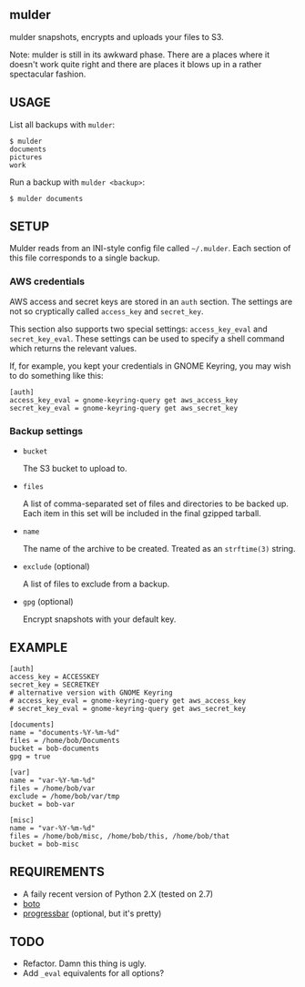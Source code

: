 mulder
------

mulder snapshots, encrypts and uploads your files to S3.

Note: mulder is still in its awkward phase. There are a places where
it doesn't work quite right and there are places it blows up in a rather
spectacular fashion.



USAGE
-----

List all backups with `mulder`:

    $ mulder
    documents
    pictures
    work
    

Run a backup with `mulder <backup>`:

    $ mulder documents



SETUP
-----

Mulder reads from an INI-style config file called `~/.mulder`. Each
section of this file corresponds to a single backup.

### AWS credentials

AWS access and secret keys are stored in an `auth` section. The
settings are not so cryptically called `access_key` and `secret_key`.

This section also supports two special settings: `access_key_eval` and
`secret_key_eval`. These settings can be used to specify a shell
command which returns the relevant values.

If, for example, you kept your credentials in GNOME Keyring, you may
wish to do something like this:

    [auth]
    access_key_eval = gnome-keyring-query get aws_access_key
    secret_key_eval = gnome-keyring-query get aws_secret_key


### Backup settings

* `bucket`

   The S3 bucket to upload to.

* `files`

   A list of comma-separated set of files and directories to be backed
   up. Each item in this set will be included in the final gzipped
   tarball.

* `name`

   The name of the archive to be created. Treated as an `strftime(3)` string.

* `exclude` (optional)

   A list of files to exclude from a backup.

* `gpg` (optional) 

   Encrypt snapshots with your default key.



EXAMPLE
-------

    [auth]
    access_key = ACCESSKEY
    secret_key = SECRETKEY
    # alternative version with GNOME Keyring
    # access_key_eval = gnome-keyring-query get aws_access_key
    # secret_key_eval = gnome-keyring-query get aws_secret_key

    [documents]
    name = "documents-%Y-%m-%d"
    files = /home/bob/Documents
    bucket = bob-documents
    gpg = true

    [var]
    name = "var-%Y-%m-%d"
    files = /home/bob/var
    exclude = /home/bob/var/tmp
    bucket = bob-var

    [misc]
    name = "var-%Y-%m-%d"
    files = /home/bob/misc, /home/bob/this, /home/bob/that
    bucket = bob-misc


REQUIREMENTS
------------

* A faily recent version of Python 2.X (tested on 2.7)
* [boto](http://boto.cloudhackers.com/)
* [progressbar](http://pypi.python.org/pypi/progressbar/) (optional, but it's pretty)


TODO
----

* Refactor. Damn this thing is ugly.
* Add `_eval` equivalents for all options?
